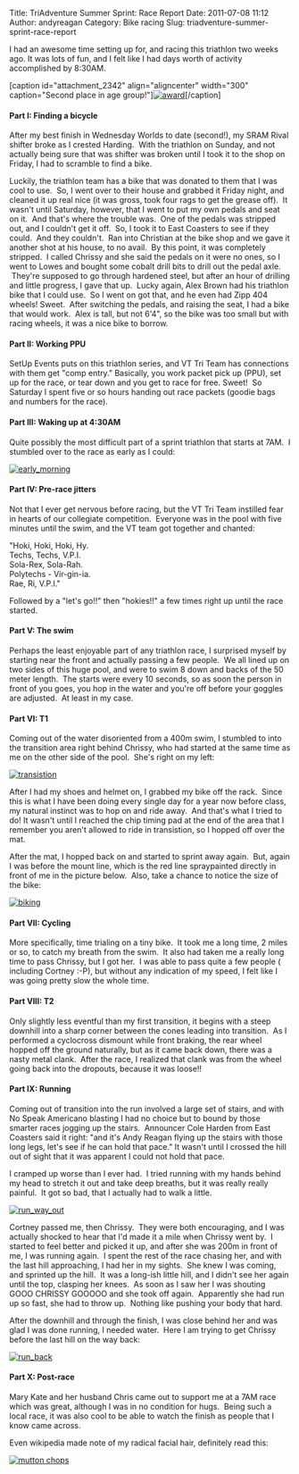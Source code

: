 Title: TriAdventure Summer Sprint: Race Report
Date: 2011-07-08 11:12
Author: andyreagan
Category: Bike racing
Slug: triadventure-summer-sprint-race-report

I had an awesome time setting up for, and racing this triathlon two
weeks ago. It was lots of fun, and I felt like I had days worth of
activity accomplished by 8:30AM.

[caption id="attachment\_2342" align="aligncenter" width="300"
caption="Second place in age
group!"][![](http://andyreagan.com/wp-content/uploads/2011/07/award-300x225.jpg "award")](http://andyreagan.com/wp-content/uploads/2011/07/award.jpg)[/caption]

#### Part I: Finding a bicycle

After my best finish in Wednesday Worlds to date (second!), my SRAM
Rival shifter broke as I crested Harding.  With the triathlon on Sunday,
and not actually being sure that was shifter was broken until I took it
to the shop on Friday, I had to scramble to find a bike.

Luckily, the triathlon team has a bike that was donated to them that I
was cool to use.  So, I went over to their house and grabbed it Friday
night, and cleaned it up real nice (it was gross, took four rags to get
the grease off).  It wasn't until Saturday, however, that I went to put
my own pedals and seat on it.  And that's where the trouble was.  One of
the pedals was stripped out, and I couldn't get it off.  So, I took it
to East Coasters to see if they could.  And they couldn't.  Ran into
Christian at the bike shop and we gave it another shot at his house, to
no avail.  By this point, it was completely stripped.  I called Chrissy
and she said the pedals on it were no ones, so I went to Lowes and
bought some cobalt drill bits to drill out the pedal axle.  They're
supposed to go through hardened steel, but after an hour of drilling and
little progress, I gave that up.  Lucky again, Alex Brown had his
triathlon bike that I could use.  So I went on got that, and he even had
Zipp 404 wheels! Sweet.  After switching the pedals, and raising the
seat, I had a bike that would work.  Alex is tall, but not 6'4", so the
bike was too small but with racing wheels, it was a nice bike to borrow.

#### Part II: Working PPU

SetUp Events puts on this triathlon series, and VT Tri Team has
connections with them get "comp entry." Basically, you work packet pick
up (PPU), set up for the race, or tear down and you get to race for
free. Sweet!  So Saturday I spent five or so hours handing out race
packets (goodie bags and numbers for the race).

#### Part III: Waking up at 4:30AM

Quite possibly the most difficult part of a sprint triathlon that starts
at 7AM.  I stumbled over to the race as early as I could:

[![](http://andyreagan.com/wp-content/uploads/2011/07/early_morning-225x300.jpg "early_morning")](http://andyreagan.com/wp-content/uploads/2011/07/early_morning.jpg)

#### Part IV: Pre-race jitters

Not that I ever get nervous before racing, but the VT Tri Team instilled
fear in hearts of our collegiate competition.  Everyone was in the pool
with five minutes until the swim, and the VT team got together and
chanted:

"Hoki, Hoki, Hoki, Hy.  
Techs, Techs, V.P.I.  
Sola-Rex, Sola-Rah.  
Polytechs - Vir-gin-ia.  
Rae, Ri, V.P.I."

Followed by a "let's go!!" then "hokies!!" a few times right up until
the race started.

#### Part V: The swim

Perhaps the least enjoyable part of any triathlon race,
I surprised myself by starting near the front and actually passing a few
people.  We all lined up on two sides of this huge pool, and were to
swim 8 down and backs of the 50 meter length.  The starts were every 10
seconds, so as soon the person in front of you goes, you hop in the
water and you're off before your goggles are adjusted.  At least in my
case.

#### Part VI: T1

Coming out of the water disoriented from a 400m swim, I stumbled to into
the transition area right behind Chrissy, who had started at the same
time as me on the other side of the pool.  She's right on my left:

[![](http://andyreagan.com/wp-content/uploads/2011/07/transistion-220x300.jpg "transistion")](http://andyreagan.com/wp-content/uploads/2011/07/transistion.jpg)

After I had my shoes and helmet on, I grabbed my bike off the rack.
 Since this is what I have been doing every single day for a year now
before class, my natural instinct was to hop on and ride away.  And
that's what I tried to do! It wasn't until I reached the chip timing pad
at the end of the area that I remember you aren't allowed to ride in
transistion, so I hopped off over the mat.

After the mat, I hopped back on and started to sprint away again.  But,
again I was before the mount line, which is the red line spraypainted
directly in front of me in the picture below.  Also, take a chance to
notice the size of the bike:

[![](http://andyreagan.com/wp-content/uploads/2011/07/biking-220x300.jpg "biking")](http://andyreagan.com/wp-content/uploads/2011/07/biking.jpg)

#### Part VII: Cycling

More specifically, time trialing on a tiny bike.  It took me a long
time, 2 miles or so, to catch my breath from the swim.  It also had
taken me a really long time to pass Chrissy, but I got her.  I was able
to pass quite a few people ( including Cortney :-P), but without any
indication of my speed, I felt like I was going pretty slow the whole
time.

#### Part VIII: T2

Only slightly less eventful than my first transition, it begins with a
steep downhill into a sharp corner between the cones leading into
transition.  As I performed a cyclocross dismount while front braking,
the rear wheel hopped off the ground naturally, but as it came back
down, there was a nasty metal clank.  After the race, I realized that
clank was from the wheel going back into the dropouts, because it was
loose!!

#### Part IX: Running

Coming out of transition into the run involved a large set of stairs,
and with No Speak Americano blasting I had no choice but to bound by
those smarter races jogging up the stairs.  Announcer Cole Harden from
East Coasters said it right: "and it's Andy Reagan flying up the stairs
with those long legs, let's see if he can hold that pace." It wasn't
until I crossed the hill out of sight that it was apparent I could not
hold that pace.

I cramped up worse than I ever had.  I tried running with my hands
behind my head to stretch it out and take deep breaths, but it was
really really painful.  It got so bad, that I actually had to walk a
little.

[![](http://andyreagan.com/wp-content/uploads/2011/07/run_way_out-225x300.jpg "run_way_out")](http://andyreagan.com/wp-content/uploads/2011/07/run_way_out.jpg)

Cortney passed me, then Chrissy.  They were both encouraging, and I was
actually shocked to hear that I'd made it a mile when Chrissy went by.
 I started to feel better and picked it up, and after she was 200m in
front of me, I was running again.  I spent the rest of the race chasing
her, and with the last hill approaching, I had her in my sights.  She
knew I was coming, and sprinted up the hill.  It was a long-ish little
hill, and I didn't see her again until the top, clasping her knees.  As
soon as I saw her I was shouting GOOO CHRISSY GOOOOO and she took off
again.  Apparently she had run up so fast, she had to throw up.  Nothing
like pushing your body that hard.

After the downhill and through the finish, I was close behind her and
was glad I was done running, I needed water.  Here I am trying to get
Chrissy before the last hill on the way back:

[![](http://andyreagan.com/wp-content/uploads/2011/07/run_back-217x300.jpg "run_back")](http://andyreagan.com/wp-content/uploads/2011/07/run_back.jpg)

#### Part X: Post-race

Mary Kate and her husband Chris came out to support me at a 7AM race
which was great, although I was in no condition for hugs.  Being such a
local race, it was also cool to be able to watch the finish as people
that I know came across.

Even wikipedia made note of my radical facial hair, definitely read
this:

[![](http://andyreagan.com/wp-content/uploads/2011/07/mutton-chops-1024x258.jpg "mutton chops")](http://andyreagan.com/wp-content/uploads/2011/07/mutton-chops.jpg)
